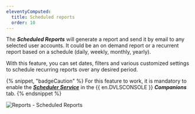 ```yaml
---
eleventyComputed:
  title: Scheduled reports
  order: 10
---
```

The ***Scheduled Reports*** will generate a report and send it by email to any selected user accounts. It could be an on demand report or a recurrent report based on a schedule (daily, weekly, monthly, yearly).

With this feature, you can set dates, filters and various customized settings to schedule recurring reports over any desired period.

{% snippet, "badgeCaution" %}
For this feature to work, it is mandatory to enable the [***Scheduler Service***](/server/kb/knowledge-base/scheduler-service-general-information/) in the {{ en.DVLSCONSOLE }} ***Companions*** tab.
{% endsnippet %}

![Reports - Scheduled Reports](https://cdnweb.devolutions.net/docs/docs_en_server_ServerOp8133.png)


